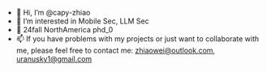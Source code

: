 - 👋 Hi, I’m @capy-zhiao
- 👀 I’m interested in Mobile Sec, LLM Sec
- 🐣 24fall NorthAmerica phd_0
- 📫 If you have problems with my projects or just want to collaborate with me, please feel free to contact me: zhiaowei@outlook.com, uranusky1@gmail.com

<!---
capy-zhiao/capy-zhiao is a ✨ special ✨ repository because its `README.md` (this file) appears on your GitHub profile.
You can click the Preview link to take a look at your changes.
--->
